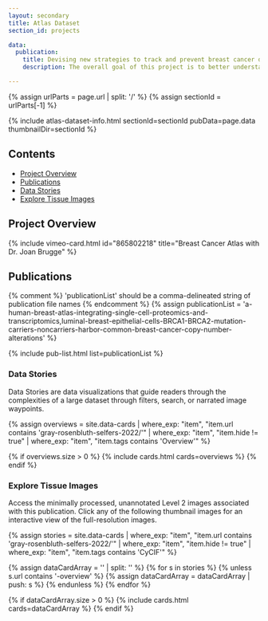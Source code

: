 ```yaml
---
layout: secondary
title: Atlas Dataset
section_id: projects

data:
  publication:
    title: Devising new strategies to track and prevent breast cancer development in BRCA mutation carriers
    description: The overall goal of this project is to better understand the earliest stages of BRCA cancer development, in order to design strategies to prevent its progression to frank cancer. Dr. Joan Brugge’s laboratory studies the mechanisms of cancer initiation, progression, and drug resistance in breast, ovarian and other BRCA-related cancers. Specifically, Brugge’s team investigates tumor heterogeneity, cell-cell interactions, tumor microenvironment, cancer metabolism, drug resistance, and cell signaling using wide collection of tools, including 3D/organoid cell cultures, genetically-engineered and transplantation-based animal models, single-cell analysis, metabolomics, high-throughput microscopy, and other advanced technologies.

---
```


{% assign urlParts = page.url | split: '/' %}
{% assign sectionId = urlParts[-1] %}

{% include atlas-dataset-info.html
    sectionId=sectionId
    pubData=page.data
    thumbnailDir=sectionId %}

## Contents
  * [Project Overview](#project-overview)
  * [Publications](#publications)
  * [Data Stories](#data-stories)
  * [Explore Tissue Images](#explore-tissue-images)

## Project Overview
<div class="row mb-4">
  <div class="col-md-6 mb-4">
    {% include vimeo-card.html id="865802218" title="Breast Cancer Atlas with Dr. Joan Brugge" %}
  </div>
</div>

## Publications
{% comment %}
  'publicationList' should be a comma-delineated string of publication file names
{% endcomment %}
{% assign publicationList = 'a-human-breast-atlas-integrating-single-cell-proteomics-and-transcriptomics,luminal-breast-epithelial-cells-BRCA1-BRCA2-mutation-carriers-noncarriers-harbor-common-breast-cancer-copy-number-alterations' %}

{% include pub-list.html list=publicationList %}

### Data Stories
Data Stories are data visualizations that guide readers through the complexities of a large dataset through filters, search, or narrated image waypoints.

{%
    assign overviews = site.data-cards
    | where_exp: "item", "item.url contains 'gray-rosenbluth-selfers-2022/'"
    | where_exp: "item", "item.hide != true"
    | where_exp: "item", "item.tags contains 'Overview'"
%}

{% if overviews.size > 0 %}
  {% include cards.html cards=overviews %}
{% endif %}

### Explore Tissue Images
Access the minimally processed, unannotated Level 2 images associated with this publication. Click any of the following thumbnail images for an interactive view of the full-resolution images.

{%
    assign stories = site.data-cards
    | where_exp: "item", "item.url contains 'gray-rosenbluth-selfers-2022/'"
    | where_exp: "item", "item.hide != true"
    | where_exp: "item", "item.tags contains 'CyCIF'"
%}

{% assign dataCardArray = '' | split: '' %}
{% for s in stories %}
  {% unless s.url contains '-overview' %}
    {% assign dataCardArray = dataCardArray | push: s %}
  {% endunless %}
{% endfor %}

{% if dataCardArray.size > 0 %}
  {% include cards.html cards=dataCardArray %}
{% endif %}
